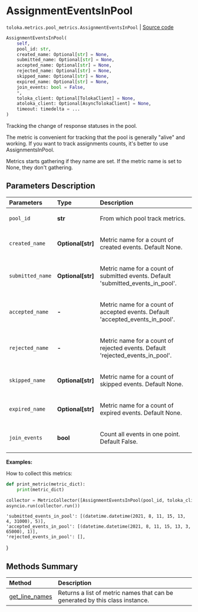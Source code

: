 # AssignmentEventsInPool
`toloka.metrics.pool_metrics.AssignmentEventsInPool` | [Source code](https://github.com/Toloka/toloka-kit/blob/v1.0.2/src/metrics/pool_metrics.py#L56)

```python
AssignmentEventsInPool(
    self,
    pool_id: str,
    created_name: Optional[str] = None,
    submitted_name: Optional[str] = None,
    accepted_name: Optional[str] = None,
    rejected_name: Optional[str] = None,
    skipped_name: Optional[str] = None,
    expired_name: Optional[str] = None,
    join_events: bool = False,
    *,
    toloka_client: Optional[TolokaClient] = None,
    atoloka_client: Optional[AsyncTolokaClient] = None,
    timeout: timedelta = ...
)
```

Tracking the change of response statuses in the pool.


The metric is convenient for tracking that the pool is generally "alive" and working.
If you want to track assignments counts, it's better to use AssignmentsInPool.

Metrics starts gathering if they name are set. If the metric name is set to None, they don't gathering.

## Parameters Description

| Parameters | Type | Description |
| :----------| :----| :-----------|
`pool_id`|**str**|<p>From which pool track metrics.</p>
`created_name`|**Optional\[str\]**|<p>Metric name for a count of created events. Default None.</p>
`submitted_name`|**Optional\[str\]**|<p>Metric name for a count of submitted events. Default &#x27;submitted_events_in_pool&#x27;.</p>
`accepted_name `|**-**|<p>Metric name for a count of accepted events. Default &#x27;accepted_events_in_pool&#x27;.</p>
`rejected_name `|**-**|<p>Metric name for a count of rejected events. Default &#x27;rejected_events_in_pool&#x27;.</p>
`skipped_name`|**Optional\[str\]**|<p>Metric name for a count of skipped events. Default None.</p>
`expired_name`|**Optional\[str\]**|<p>Metric name for a count of expired events. Default None.</p>
`join_events`|**bool**|<p>Count all events in one point.  Default False.</p>

**Examples:**

How to collect this metrics:
```python
def print_metric(metric_dict):
    print(metric_dict)

collector = MetricCollector([AssignmentEventsInPool(pool_id, toloka_client=toloka_client)], print_metric)
asyncio.run(collector.run())
```
    'submitted_events_in_pool': [(datetime.datetime(2021, 8, 11, 15, 13, 4, 31000), 5)],
    'accepted_events_in_pool': [(datetime.datetime(2021, 8, 11, 15, 13, 3, 65000), 1)],
    'rejected_events_in_pool': [],
}
## Methods Summary

| Method | Description |
| :------| :-----------|
[get_line_names](toloka.metrics.pool_metrics.AssignmentEventsInPool.get_line_names.md)| Returns a list of metric names that can be generated by this class instance.
